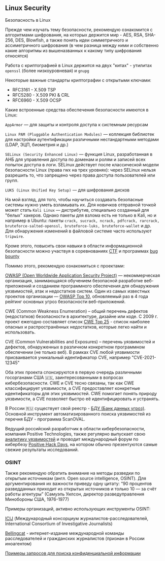 ---
---

## Linux Security

Безопасность в Linux

Прежде чем изучать тему безопасности, рекомендую ознакомится с алгоритмами шифрования, на которых держится мир - AES, RSA, SHA-256, DES, Blowfish, а также понять идеи симметричного и ассиметричного шифрования (в чем разница между ними и собственно какие алгоритмы из вышеназванных к какому типу шифрования относятся)

Работа с криптографией в Linux держится на двух "китах" - утилитах `openssl` (более низкоуровневая) и `gnupg`

Некоторые важные стандарты криптографии с открытыми ключами:

* RFC3161 - X.509 TSP
* RFC5280 - X.509 PKI & CRL
* RFC6960 - X.509 OCSP

Какие встроенные средства обеспечения безопасности имеются в Linux:

`AppArmor` — для защиты и контроля доступа к системным ресурсам

`Linux PAM (Pluggable Authentication Modules)` — коллекция библиотек для настройки аутентификации различными нестандартными методами (LDAP, ЭЦП, биометрия и др.)

`SELinux (Security Enhanced Linux)` — функция Linux, разработанная в АНБ для управления доступа по доменам и ролям и записей всех попыток доступа в логи. SELinux действует после классической модели безопасности Linux (права rwx на трех уровнях): через SELinux нельзя разрешить то, что запрещено через права доступа пользователей или групп.

`LUKS (Linux Unified Key Setup)` — для шифрования дисков

На мой взгляд, для того, чтобы научиться создавать безопасные системы нужно уметь взламывать их. Для новичков отправной точкой может стать `Kali Linux` — дистрибутив, специально созданный для "белых" хакеров. Однако пакеты для взлома есть не только в Kali, но и например в Ubuntu: пакеты `crack, sucrack, ncrack, pdfcrack, rarcrack, bruteforce-salted-openssl, bruteforce-luks, bruteforce-wallet` и др. Для обнаружения изменений в файловой системе часто используют `tripwire`.

Кроме этого, повысить свои навыки в области информационной безопасности можно участвуя в соревнованиях [CTF](https://ru.wikipedia.org/wiki/Захват_флага_(кибербезопасность)) и программах [bug bounty](https://ru.wikipedia.org/wiki/Bug_Bounty)

Помимо этого, рекомендую ознакомиться с проектами:

[OWASP (Open Worldwide Application Security Project)](https://ru.wikipedia.org/wiki/OWASP) — некоммерческая организация, занимающаяся обучением безопасной разработке веб-приложений и созданием программного обеспечения для обнаружения уязвимостей, атак и недостатков систем. Один из самых известных проектов организации — [OWASP Top 10](https://owasp.org/www-project-top-ten/), обновляемый раз в 4 года рейтинг основных угроз безопасности веб-приложений.

CWE (Common Weakness Enumeration) – общий перечень дефектов (недостатков) безопасности в архитектуре, дизайне или коде. С 2009 г. проект ежегодно составляет список [CWE Top 25](https://cwe.mitre.org/top25/) - список наиболее опасных и распространённых недостатков, которые легко найти и использовать. 

CVE (Common Vulnerabilities and Exposures) – перечень уязвимостей и дефектов, обнаруженных в различном конкретном программном обеспечении (не только веб). В рамках CVE любой уязвимости присваивается уникальный идентификатор CVE, например "CVE-2021-12345"

Оба этих проекта спонсируются в первую очередь различными госорганами США 🇺🇸, заинтересованными в вопросах кибербезопасности. CWE и CVE тесно связаны, так как CWE классифицирует уязвимости, а CVE предоставляет конкретные идентификаторы для этих уязвимостей. CWE помогает понять природу уязвимости, а CVE позволяет быстро её идентифицировать и устранять.

В России 🇷🇺 существует свой реестр - [БДУ (Банк данных угроз)](https://bdu.fstec.ru). Основной инструмент автоматизированного поиска уязвимостей из перечня БДУ - программа ScanOVAL.

Ведущий российский разработчик в области кибербезопасности, компания Positive Technologies, также регулярно выпускает свою [аналитику уязвимостей](https://www.ptsecurity.com/ru-ru/research/analytics/) и проводит международный форум по кибербезу [Positive Hack Days](https://phdays.com/), на котором обычно презентуются самые свежие результаты исследований.

### OSINT

Также рекомендую обратить внимание на методы разведки по открытым источникам (англ. Open source intelligence, OSINT). Для аргументирования их важности приведу одну цитату: “90 процентов разведданных приходит из открытых источников и только 10 — за счёт работы агентуры” (Самуэль Уилсон, директор разведуправления Минобороны США, 1976-1977)

Примеры организаций, активно использующих инструменты OSINT:

[ICIJ](https://www.icij.org/) (Международный консорциум журналистов-расследователей, International Consortium of Investigative Journalists)

[Bellingcat](https://www.bellingcat.com/) - интернет-издание международной команды расследователей и гражданских журналистов (признан в России иноагентом)

[Примеры запросов для поиска конфиденциальной информации](https://gist.github.com/cmartinbaughman/5877945)